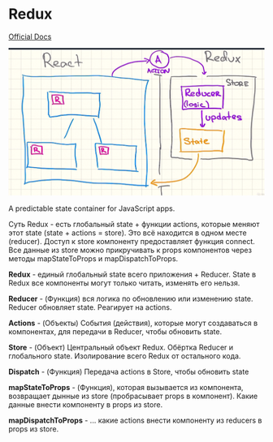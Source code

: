 # Redux

[Official Docs](https://redux.js.org/)

![Redux schema](https://raw.githubusercontent.com/EvgenyLeukhin/js-book/master/src/content/redux/redux.png)

A predictable state container for JavaScript apps.

Суть Redux - есть глобальный state + функции actions, которые меняют этот state (state + actions = store). Это всё находится в одном месте (reducer). Доступ к store компоненту предоставляет функция connect. Все данные из store можно прикручивать к props компонентов через методы mapStateToProps и mapDispatchToProps.

**Redux** - единый глобальный state всего приложения + Reducer. State в Redux все компоненты могут только читать, изменять его нельзя.

**Reducer** - (Функция) вся логика по обновлению или изменению state. Reducer обновляет state. Реагирует на actions.

**Actions** - (Объекты) События (действия), которые могут создаваться в компонентах, для передачи в Reducer, чтобы обновить state.

**Store** - (Объект) Центральный объект Redux. Обёртка Reducer и глобального state. Изолирование всего Redux от остального кода.

**Dispatch** - (Функция) Передача actions в Store, чтобы обновить state

**mapStateToProps** - (Функция), которая вызывается из компонента, возвращает дынные из store (пробрасывает props в компонент). Какие данные внести компоненту в props из store.

**mapDispatchToProps** - ... какие actions внести компоненту из reducers в props из store.
